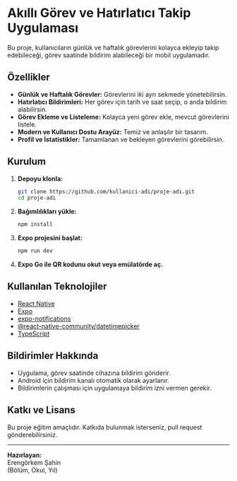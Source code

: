 # Akıllı Görev ve Hatırlatıcı Takip Uygulaması

Bu proje, kullanıcıların günlük ve haftalık görevlerini kolayca ekleyip takip edebileceği, görev saatinde bildirim alabileceği bir mobil uygulamadır.

## Özellikler

- **Günlük ve Haftalık Görevler:** Görevlerini iki ayrı sekmede yönetebilirsin.
- **Hatırlatıcı Bildirimleri:** Her görev için tarih ve saat seçip, o anda bildirim alabilirsin.
- **Görev Ekleme ve Listeleme:** Kolayca yeni görev ekle, mevcut görevlerini listele.
- **Modern ve Kullanıcı Dostu Arayüz:** Temiz ve anlaşılır bir tasarım.
- **Profil ve İstatistikler:** Tamamlanan ve bekleyen görevlerini görebilirsin.

## Kurulum

1. **Depoyu klonla:**
   ```sh
   git clone https://github.com/kullanici-adi/proje-adi.git
   cd proje-adi
   ```

2. **Bağımlılıkları yükle:**
   ```sh
   npm install
   ```

3. **Expo projesini başlat:**
   ```sh
   npm run dev
   ```

4. **Expo Go ile QR kodunu okut veya emülatörde aç.**

## Kullanılan Teknolojiler

- [React Native](https://reactnative.dev/)
- [Expo](https://expo.dev/)
- [expo-notifications](https://docs.expo.dev/versions/latest/sdk/notifications/)
- [@react-native-community/datetimepicker](https://github.com/react-native-datetimepicker/datetimepicker)
- [TypeScript](https://www.typescriptlang.org/)

## Bildirimler Hakkında

- Uygulama, görev saatinde cihazına bildirim gönderir.
- Android için bildirim kanalı otomatik olarak ayarlanır.
- Bildirimlerin çalışması için uygulamaya bildirim izni vermen gerekir.

## Katkı ve Lisans

Bu proje eğitim amaçlıdır. Katkıda bulunmak isterseniz, pull request gönderebilirsiniz.

---

**Hazırlayan:**  
Erengörkem Şahin  
(Bölüm, Okul, Yıl) 